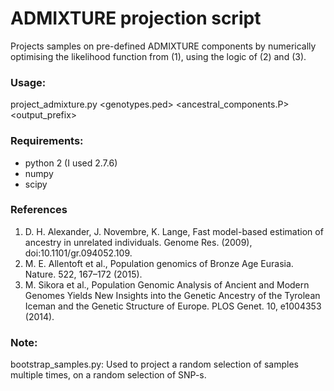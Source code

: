 # ADMIXTURE projection script

Projects samples on pre-defined ADMIXTURE components by numerically optimising the likelihood function from (1), using the logic of (2) and (3).

### Usage:
project_admixture.py <genotypes.ped> <ancestral_components.P> <output_prefix>

### Requirements:
* python 2 (I used 2.7.6)
* numpy
* scipy

### References
1. D. H. Alexander, J. Novembre, K. Lange, Fast model-based estimation of ancestry in unrelated individuals. Genome Res. (2009), doi:10.1101/gr.094052.109.
2. M. E. Allentoft et al., Population genomics of Bronze Age Eurasia. Nature. 522, 167–172 (2015).
3. M. Sikora et al., Population Genomic Analysis of Ancient and Modern Genomes Yields New Insights into the Genetic Ancestry of the Tyrolean Iceman and the Genetic Structure of Europe. PLOS Genet. 10, e1004353 (2014).

### Note:
bootstrap_samples.py: Used to project a random selection of samples multiple times, on a random selection of SNP-s.
